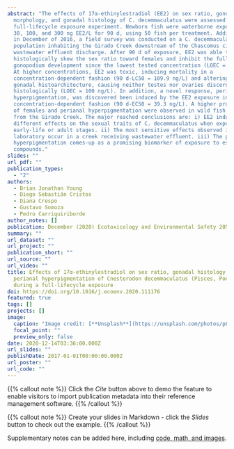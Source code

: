 ```yaml
---
abstract: "The effects of 17α-ethinylestradiol (EE2) on sex ratio, gonopodium
  morphology, and gonadal histology of C. decemmaculatus were assessed by a
  full-lifecycle exposure experiment. Newborn fish were waterborne exposed to
  30, 100, and 300 ng EE2/L for 90 d, using 50 fish per treatment. Additionally,
  in December of 2016, a field survey was conducted on a C. decemmaculatus
  population inhabiting the Girado Creek downstream of the Chascomus city
  wastewater effluent discharge. After 90 d of exposure, EE2 was able to
  histologically skew the sex ratio toward females and inhibit the full
  gonopodium development since the lowest tested concentration (LOEC = 30 ng/L).
  At higher concentrations, EE2 was toxic, inducing mortality in a
  concentration-dependent fashion (90 d-LC50 = 109.9 ng/L) and altering the
  gonadal histoarchitecture, causing neither testes nor ovaries discernible
  histologically (LOEC = 100 ng/L). In addition, a novel response, perianal
  hyperpigmentation, was discovered been induced by the EE2 exposure in a
  concentration-dependent fashion (90 d-EC50 = 39.3 ng/L). A higher proportion
  of females and perianal hyperpigmentation were observed in wild fish collected
  from the Girado Creek. The major reached conclusions are: i) EE2 induce
  different effects on the sexual traits of C. decemmaculatus when exposed from
  early-life or adult stages. ii) The most sensitive effects observed in the
  laboratory occur in a creek receiving wastewater effluent. iii) The perianal
  hyperpigmentation comes-up as a promising biomarker of exposure to estrogenic
  compounds."
slides: ""
url_pdf: ""
publication_types:
  - "2"
authors:
  - Brian Jonathan Young
  - Diego Sebastián Cristos
  - Diana Crespo
  - Gustavo Somoza
  - Pedro Carriquiriborde
author_notes: []
publication: December (2020) Ecotoxicology and Environmental Safety 205, 111176
summary: ""
url_dataset: ""
url_project: ""
publication_short: ""
url_source: ""
url_video: ""
title: Effects of 17α-ethinylestradiol on sex ratio, gonadal histology and
  perianal hyperpigmentation of Cnesterodon decemmaculatus (Pisces, Poeciliidae)
  during a full-lifecycle exposure
doi: https://doi.org/10.1016/j.ecoenv.2020.111176
featured: true
tags: []
projects: []
image:
  caption: "Image credit: [**Unsplash**](https://unsplash.com/photos/pLCdAaMFLTE)"
  focal_point: ""
  preview_only: false
date: 2020-12-14T03:36:00.000Z
url_slides: ""
publishDate: 2017-01-01T00:00:00.000Z
url_poster: ""
url_code: ""
---
```


{{% callout note %}}
Click the *Cite* button above to demo the feature to enable visitors to import publication metadata into their reference management software.
{{% /callout %}}

{{% callout note %}}
Create your slides in Markdown - click the *Slides* button to check out the example.
{{% /callout %}}

Supplementary notes can be added here, including [code, math, and images](https://wowchemy.com/docs/writing-markdown-latex/).
